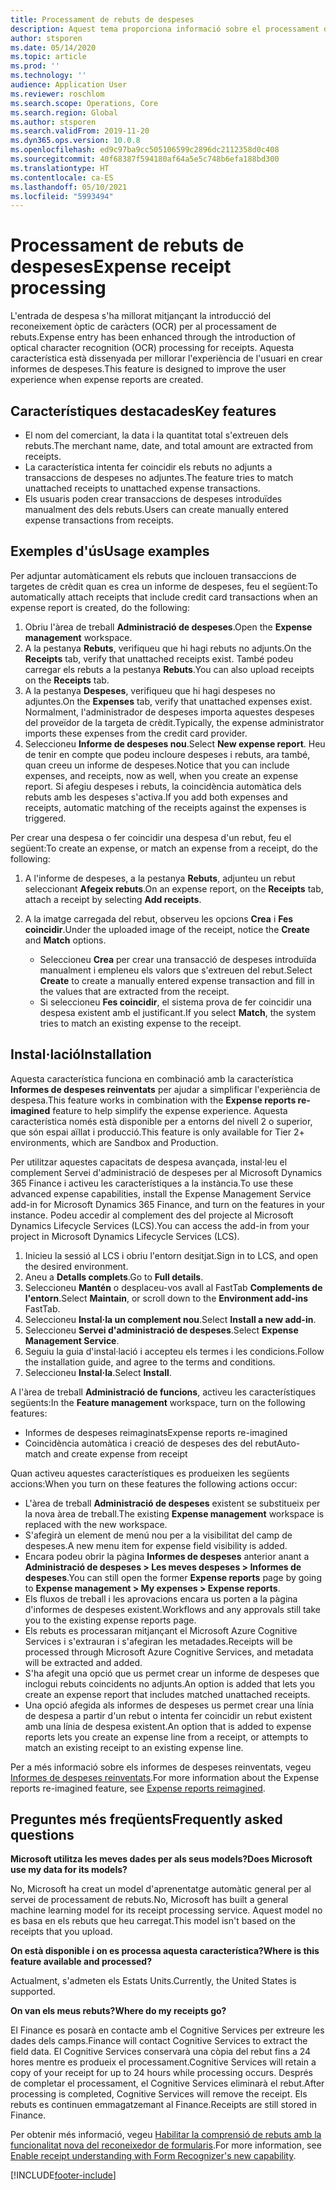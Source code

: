 ```yaml
---
title: Processament de rebuts de despeses
description: Aquest tema proporciona informació sobre el processament del reconeixement òptic de caràcters (OCR) per als rebuts. Aquesta característica està dissenyada per millorar l'experiència de l'usuari en crear informes de despeses al Microsoft Dynamics 365 Finance.
author: stsporen
ms.date: 05/14/2020
ms.topic: article
ms.prod: ''
ms.technology: ''
audience: Application User
ms.reviewer: roschlom
ms.search.scope: Operations, Core
ms.search.region: Global
ms.author: stsporen
ms.search.validFrom: 2019-11-20
ms.dyn365.ops.version: 10.0.8
ms.openlocfilehash: ed9c97ba9cc505106599c2896dc2112358d0c408
ms.sourcegitcommit: 40f68387f594180af64a5e5c748b6efa188bd300
ms.translationtype: HT
ms.contentlocale: ca-ES
ms.lasthandoff: 05/10/2021
ms.locfileid: "5993494"
---
```

# <a name="expense-receipt-processing"></a><span data-ttu-id="3b7f5-104">Processament de rebuts de despeses</span><span class="sxs-lookup"><span data-stu-id="3b7f5-104">Expense receipt processing</span></span>

<span data-ttu-id="3b7f5-105">L'entrada de despesa s'ha millorat mitjançant la introducció del reconeixement òptic de caràcters (OCR) per al processament de rebuts.</span><span class="sxs-lookup"><span data-stu-id="3b7f5-105">Expense entry has been enhanced through the introduction of optical character recognition (OCR) processing for receipts.</span></span> <span data-ttu-id="3b7f5-106">Aquesta característica està dissenyada per millorar l'experiència de l'usuari en crear informes de despeses.</span><span class="sxs-lookup"><span data-stu-id="3b7f5-106">This feature is designed to improve the user experience when expense reports are created.</span></span>

## <a name="key-features"></a><span data-ttu-id="3b7f5-107">Característiques destacades</span><span class="sxs-lookup"><span data-stu-id="3b7f5-107">Key features</span></span>

- <span data-ttu-id="3b7f5-108">El nom del comerciant, la data i la quantitat total s'extreuen dels rebuts.</span><span class="sxs-lookup"><span data-stu-id="3b7f5-108">The merchant name, date, and total amount are extracted from receipts.</span></span>
- <span data-ttu-id="3b7f5-109">La característica intenta fer coincidir els rebuts no adjunts a transaccions de despeses no adjuntes.</span><span class="sxs-lookup"><span data-stu-id="3b7f5-109">The feature tries to match unattached receipts to unattached expense transactions.</span></span>
- <span data-ttu-id="3b7f5-110">Els usuaris poden crear transaccions de despeses introduïdes manualment des dels rebuts.</span><span class="sxs-lookup"><span data-stu-id="3b7f5-110">Users can create manually entered expense transactions from receipts.</span></span>

## <a name="usage-examples"></a><span data-ttu-id="3b7f5-111">Exemples d'ús</span><span class="sxs-lookup"><span data-stu-id="3b7f5-111">Usage examples</span></span>

<span data-ttu-id="3b7f5-112">Per adjuntar automàticament els rebuts que inclouen transaccions de targetes de crèdit quan es crea un informe de despeses, feu el següent:</span><span class="sxs-lookup"><span data-stu-id="3b7f5-112">To automatically attach receipts that include credit card transactions when an expense report is created, do the following:</span></span>

  1. <span data-ttu-id="3b7f5-113">Obriu l'àrea de treball **Administració de despeses**.</span><span class="sxs-lookup"><span data-stu-id="3b7f5-113">Open the **Expense management** workspace.</span></span>
  2. <span data-ttu-id="3b7f5-114">A la pestanya **Rebuts**, verifiqueu que hi hagi rebuts no adjunts.</span><span class="sxs-lookup"><span data-stu-id="3b7f5-114">On the **Receipts** tab, verify that unattached receipts exist.</span></span> <span data-ttu-id="3b7f5-115">També podeu carregar els rebuts a la pestanya **Rebuts**.</span><span class="sxs-lookup"><span data-stu-id="3b7f5-115">You can also upload receipts on the **Receipts** tab.</span></span>
  3. <span data-ttu-id="3b7f5-116">A la pestanya **Despeses**, verifiqueu que hi hagi despeses no adjuntes.</span><span class="sxs-lookup"><span data-stu-id="3b7f5-116">On the **Expenses** tab, verify that unattached expenses exist.</span></span> <span data-ttu-id="3b7f5-117">Normalment, l'administrador de despeses importa aquestes despeses del proveïdor de la targeta de crèdit.</span><span class="sxs-lookup"><span data-stu-id="3b7f5-117">Typically, the expense administrator imports these expenses from the credit card provider.</span></span>
  4. <span data-ttu-id="3b7f5-118">Seleccioneu **Informe de despeses nou**.</span><span class="sxs-lookup"><span data-stu-id="3b7f5-118">Select **New expense report**.</span></span> <span data-ttu-id="3b7f5-119">Heu de tenir en compte que podeu incloure despeses i rebuts, ara també, quan creeu un informe de despeses.</span><span class="sxs-lookup"><span data-stu-id="3b7f5-119">Notice that you can include expenses, and receipts, now as well, when you create an expense report.</span></span> <span data-ttu-id="3b7f5-120">Si afegiu despeses i rebuts, la coincidència automàtica dels rebuts amb les despeses s'activa.</span><span class="sxs-lookup"><span data-stu-id="3b7f5-120">If you add both expenses and receipts, automatic matching of the receipts against the expenses is triggered.</span></span>

<span data-ttu-id="3b7f5-121">Per crear una despesa o fer coincidir una despesa d'un rebut, feu el següent:</span><span class="sxs-lookup"><span data-stu-id="3b7f5-121">To create an expense, or match an expense from a receipt, do the following:</span></span>

  1. <span data-ttu-id="3b7f5-122">A l'informe de despeses, a la pestanya **Rebuts**, adjunteu un rebut seleccionant **Afegeix rebuts**.</span><span class="sxs-lookup"><span data-stu-id="3b7f5-122">On an expense report, on the **Receipts** tab, attach a receipt by selecting **Add receipts**.</span></span>
  2. <span data-ttu-id="3b7f5-123">A la imatge carregada del rebut, observeu les opcions **Crea** i **Fes coincidir**.</span><span class="sxs-lookup"><span data-stu-id="3b7f5-123">Under the uploaded image of the receipt, notice the **Create** and **Match** options.</span></span>

      - <span data-ttu-id="3b7f5-124">Seleccioneu **Crea** per crear una transacció de despeses introduïda manualment i empleneu els valors que s'extreuen del rebut.</span><span class="sxs-lookup"><span data-stu-id="3b7f5-124">Select **Create** to create a manually entered expense transaction and fill in the values that are extracted from the receipt.</span></span>
      - <span data-ttu-id="3b7f5-125">Si seleccioneu **Fes coincidir**, el sistema prova de fer coincidir una despesa existent amb el justificant.</span><span class="sxs-lookup"><span data-stu-id="3b7f5-125">If you select **Match**, the system tries to match an existing expense to the receipt.</span></span>

## <a name="installation"></a><span data-ttu-id="3b7f5-126">Instal·lació</span><span class="sxs-lookup"><span data-stu-id="3b7f5-126">Installation</span></span>

<span data-ttu-id="3b7f5-127">Aquesta característica funciona en combinació amb la característica **Informes de despeses reinventats** per ajudar a simplificar l'experiència de despesa.</span><span class="sxs-lookup"><span data-stu-id="3b7f5-127">This feature works in combination with the **Expense reports re-imagined** feature to help simplify the expense experience.</span></span> <span data-ttu-id="3b7f5-128">Aquesta característica només està disponible per a entorns del nivell 2 o superior, que són espai aïllat i producció.</span><span class="sxs-lookup"><span data-stu-id="3b7f5-128">This feature is only available for Tier 2+ environments, which are Sandbox and Production.</span></span>

<span data-ttu-id="3b7f5-129">Per utilitzar aquestes capacitats de despesa avançada, instal·leu el complement Servei d'administració de despeses per al Microsoft Dynamics 365 Finance i activeu les característiques a la instància.</span><span class="sxs-lookup"><span data-stu-id="3b7f5-129">To use these advanced expense capabilities, install the Expense Management Service add-in for Microsoft Dynamics 365 Finance, and turn on the features in your instance.</span></span> <span data-ttu-id="3b7f5-130">Podeu accedir al complement des del projecte al Microsoft Dynamics Lifecycle Services (LCS).</span><span class="sxs-lookup"><span data-stu-id="3b7f5-130">You can access the add-in from your project in Microsoft Dynamics Lifecycle Services (LCS).</span></span>

1. <span data-ttu-id="3b7f5-131">Inicieu la sessió al LCS i obriu l'entorn desitjat.</span><span class="sxs-lookup"><span data-stu-id="3b7f5-131">Sign in to LCS, and open the desired environment.</span></span>
2. <span data-ttu-id="3b7f5-132">Aneu a **Detalls complets**.</span><span class="sxs-lookup"><span data-stu-id="3b7f5-132">Go to **Full details**.</span></span>
3. <span data-ttu-id="3b7f5-133">Seleccioneu **Mantén** o desplaceu-vos avall al FastTab **Complements de l'entorn**.</span><span class="sxs-lookup"><span data-stu-id="3b7f5-133">Select **Maintain**, or scroll down to the **Environment add-ins** FastTab.</span></span>
4. <span data-ttu-id="3b7f5-134">Seleccioneu **Instal·la un complement nou**.</span><span class="sxs-lookup"><span data-stu-id="3b7f5-134">Select **Install a new add-in**.</span></span>
5. <span data-ttu-id="3b7f5-135">Seleccioneu **Servei d'administració de despeses**.</span><span class="sxs-lookup"><span data-stu-id="3b7f5-135">Select **Expense Management Service**.</span></span>
6. <span data-ttu-id="3b7f5-136">Seguiu la guia d'instal·lació i accepteu els termes i les condicions.</span><span class="sxs-lookup"><span data-stu-id="3b7f5-136">Follow the installation guide, and agree to the terms and conditions.</span></span>
7. <span data-ttu-id="3b7f5-137">Seleccioneu **Instal·la**.</span><span class="sxs-lookup"><span data-stu-id="3b7f5-137">Select **Install**.</span></span>

<span data-ttu-id="3b7f5-138">A l'àrea de treball **Administració de funcions**, activeu les característiques següents:</span><span class="sxs-lookup"><span data-stu-id="3b7f5-138">In the **Feature management** workspace, turn on the following features:</span></span>

- <span data-ttu-id="3b7f5-139">Informes de despeses reimaginats</span><span class="sxs-lookup"><span data-stu-id="3b7f5-139">Expense reports re-imagined</span></span>
- <span data-ttu-id="3b7f5-140">Coincidència automàtica i creació de despeses des del rebut</span><span class="sxs-lookup"><span data-stu-id="3b7f5-140">Auto-match and create expense from receipt</span></span>

<span data-ttu-id="3b7f5-141">Quan activeu aquestes característiques es produeixen les següents accions:</span><span class="sxs-lookup"><span data-stu-id="3b7f5-141">When you turn on these features the following actions occur:</span></span>

- <span data-ttu-id="3b7f5-142">L'àrea de treball **Administració de despeses** existent se substitueix per la nova àrea de treball.</span><span class="sxs-lookup"><span data-stu-id="3b7f5-142">The existing **Expense management** workspace is replaced with the new workspace.</span></span>
- <span data-ttu-id="3b7f5-143">S'afegirà un element de menú nou per a la visibilitat del camp de despeses.</span><span class="sxs-lookup"><span data-stu-id="3b7f5-143">A new menu item for expense field visibility is added.</span></span>
- <span data-ttu-id="3b7f5-144">Encara podeu obrir la pàgina **Informes de despeses** anterior anant a **Administració de despeses > Les meves despeses > Informes de despeses**.</span><span class="sxs-lookup"><span data-stu-id="3b7f5-144">You can still open the former **Expense reports** page by going to **Expense management > My expenses > Expense reports**.</span></span>
- <span data-ttu-id="3b7f5-145">Els fluxos de treball i les aprovacions encara us porten a la pàgina d'informes de despeses existent.</span><span class="sxs-lookup"><span data-stu-id="3b7f5-145">Workflows and any approvals still take you to the existing expense reports page.</span></span>
- <span data-ttu-id="3b7f5-146">Els rebuts es processaran mitjançant el Microsoft Azure Cognitive Services i s'extrauran i s'afegiran les metadades.</span><span class="sxs-lookup"><span data-stu-id="3b7f5-146">Receipts will be processed through Microsoft Azure Cognitive Services, and metadata will be extracted and added.</span></span>
- <span data-ttu-id="3b7f5-147">S'ha afegit una opció que us permet crear un informe de despeses que inclogui rebuts coincidents no adjunts.</span><span class="sxs-lookup"><span data-stu-id="3b7f5-147">An option is added that lets you create an expense report that includes matched unattached receipts.</span></span>
- <span data-ttu-id="3b7f5-148">Una opció afegida als informes de despeses us permet crear una línia de despesa a partir d'un rebut o intenta fer coincidir un rebut existent amb una línia de despesa existent.</span><span class="sxs-lookup"><span data-stu-id="3b7f5-148">An option that is added to expense reports lets you create an expense line from a receipt, or attempts to match an existing receipt to an existing expense line.</span></span>

<span data-ttu-id="3b7f5-149">Per a més informació sobre els informes de despeses reinventats, vegeu [Informes de despeses reinventats](ExpenseWorkspaceNew.md).</span><span class="sxs-lookup"><span data-stu-id="3b7f5-149">For more information about the Expense reports re-imagined feature, see [Expense reports reimagined](ExpenseWorkspaceNew.md).</span></span>

## <a name="frequently-asked-questions"></a><span data-ttu-id="3b7f5-150">Preguntes més freqüents</span><span class="sxs-lookup"><span data-stu-id="3b7f5-150">Frequently asked questions</span></span>

<span data-ttu-id="3b7f5-151">**Microsoft utilitza les meves dades per als seus models?**</span><span class="sxs-lookup"><span data-stu-id="3b7f5-151">**Does Microsoft use my data for its models?**</span></span>

<span data-ttu-id="3b7f5-152">No, Microsoft ha creat un model d'aprenentatge automàtic general per al servei de processament de rebuts.</span><span class="sxs-lookup"><span data-stu-id="3b7f5-152">No, Microsoft has built a general machine learning model for its receipt processing service.</span></span> <span data-ttu-id="3b7f5-153">Aquest model no es basa en els rebuts que heu carregat.</span><span class="sxs-lookup"><span data-stu-id="3b7f5-153">This model isn't based on the receipts that you upload.</span></span>

<span data-ttu-id="3b7f5-154">**On està disponible i on es processa aquesta característica?**</span><span class="sxs-lookup"><span data-stu-id="3b7f5-154">**Where is this feature available and processed?**</span></span>

<span data-ttu-id="3b7f5-155">Actualment, s'admeten els Estats Units.</span><span class="sxs-lookup"><span data-stu-id="3b7f5-155">Currently, the United States is supported.</span></span>

<span data-ttu-id="3b7f5-156">**On van els meus rebuts?**</span><span class="sxs-lookup"><span data-stu-id="3b7f5-156">**Where do my receipts go?**</span></span>

<span data-ttu-id="3b7f5-157">El Finance es posarà en contacte amb el Cognitive Services per extreure les dades dels camps.</span><span class="sxs-lookup"><span data-stu-id="3b7f5-157">Finance will contact Cognitive Services to extract the field data.</span></span> <span data-ttu-id="3b7f5-158">El Cognitive Services conservarà una còpia del rebut fins a 24 hores mentre es produeix el processament.</span><span class="sxs-lookup"><span data-stu-id="3b7f5-158">Cognitive Services will retain a copy of your receipt for up to 24 hours while processing occurs.</span></span> <span data-ttu-id="3b7f5-159">Després de completar el processament, el Cognitive Services eliminarà el rebut.</span><span class="sxs-lookup"><span data-stu-id="3b7f5-159">After processing is completed, Cognitive Services will remove the receipt.</span></span> <span data-ttu-id="3b7f5-160">Els rebuts es continuen emmagatzemant al Finance.</span><span class="sxs-lookup"><span data-stu-id="3b7f5-160">Receipts are still stored in Finance.</span></span>

<span data-ttu-id="3b7f5-161">Per obtenir més informació, vegeu [Habilitar la comprensió de rebuts amb la funcionalitat nova del reconeixedor de formularis](https://azure.microsoft.com/blog/enable-receipt-understanding-with-form-recognizer-s-new-capability/).</span><span class="sxs-lookup"><span data-stu-id="3b7f5-161">For more information, see [Enable receipt understanding with Form Recognizer's new capability](https://azure.microsoft.com/blog/enable-receipt-understanding-with-form-recognizer-s-new-capability/).</span></span>


[!INCLUDE[footer-include](../includes/footer-banner.md)]
